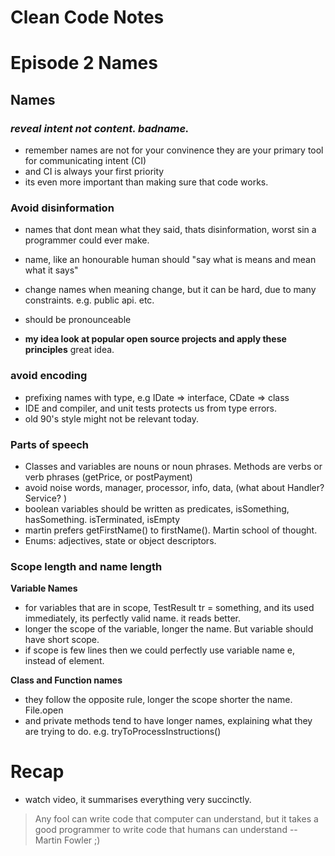 Clean Code Notes
==


Episode 2 Names
===

Names
---

### **_reveal intent not content. badname._** 

* remember names are not for your convinence they are your primary tool for communicating intent (CI) 
* and CI is always your first priority
* its even more important than making sure that code works. 

### Avoid disinformation

* names that dont mean what they said, thats disinformation, worst sin a programmer could ever make.
* name, like an honourable human should "say what is means and mean what it says"
* change names when meaning change, but it can be hard, due to many constraints. e.g. public api. etc.
* should be pronounceable

* **my idea look at popular open source projects and apply these principles** great idea.

### avoid encoding

* prefixing names with type, e.g IDate => interface, CDate => class
* IDE and compiler, and unit tests protects us from type errors.
* old 90's style might not be relevant today.

### Parts of speech

* Classes and variables are nouns or noun phrases. Methods are verbs or verb phrases (getPrice, or postPayment)
* avoid noise words, manager, processor, info, data, (what about Handler? Service? )
* boolean variables should be written as predicates, isSomething, hasSomething. isTerminated, isEmpty
* martin prefers getFirstName() to firstName(). Martin school of thought. 
* Enums: adjectives, state or object descriptors.

### Scope length and name length

**Variable Names**
* for variables that are in scope, TestResult tr = something, and its used immediately, its 
perfectly valid name. it reads better. 
* longer the scope of the variable, longer the name. But variable should have short scope.
* if scope is few lines then we could perfectly use variable name e, instead of element. 
 
**Class and Function names**
* they follow the opposite rule, longer the scope shorter the name. File.open
* and private methods tend to have longer names, explaining what they are trying to do. e.g. tryToProcessInstructions()

# Recap
* watch video, it summarises everything very succinctly. 

> Any fool can write code that computer can understand, but it takes a good programmer to write code that humans can understand -- Martin Fowler ;)
